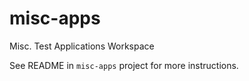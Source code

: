 # misc-apps
Misc. Test Applications Workspace

See README in `misc-apps` project for more instructions.
